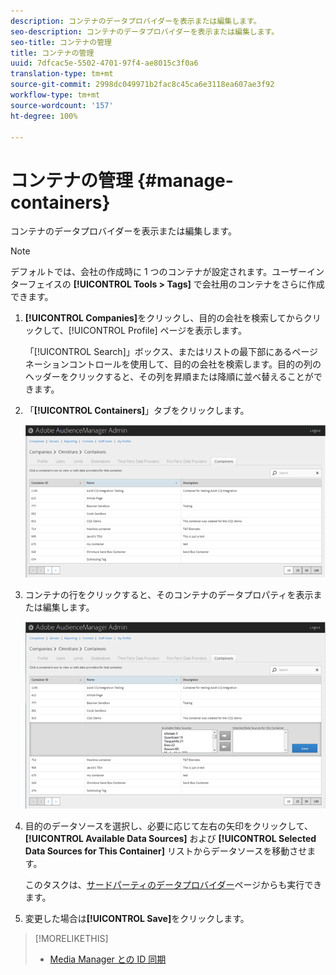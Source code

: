 ```yaml
---
description: コンテナのデータプロバイダーを表示または編集します。
seo-description: コンテナのデータプロバイダーを表示または編集します。
seo-title: コンテナの管理
title: コンテナの管理
uuid: 7dfcac5e-5502-4701-97f4-ae8015c3f0a6
translation-type: tm+mt
source-git-commit: 2998dc049971b2fac8c45ca6e3118ea607ae3f92
workflow-type: tm+mt
source-wordcount: '157'
ht-degree: 100%

---
```



# コンテナの管理 {#manage-containers}

コンテナのデータプロバイダーを表示または編集します。

<!-- t_containers.xml -->

>[!NOTE]
>
>デフォルトでは、会社の作成時に 1 つのコンテナが設定されます。ユーザーインターフェイスの **[!UICONTROL Tools > Tags]** で会社用のコンテナをさらに作成できます。

1. **[!UICONTROL Companies]**&#x200B;をクリックし、目的の会社を検索してからクリックして、[!UICONTROL Profile] ページを表示します。

   「[!UICONTROL Search]」ボックス、またはリストの最下部にあるページネーションコントロールを使用して、目的の会社を検索します。目的の列のヘッダーをクリックすると、その列を昇順または降順に並べ替えることができます。

1. 「**[!UICONTROL Containers]**」タブをクリックします。

   ![](assets/containers.png)

1. コンテナの行をクリックすると、そのコンテナのデータプロパティを表示または編集します。

   ![手順の結果](assets/containers_edit.png)

1. 目的のデータソースを選択し、必要に応じて左右の矢印をクリックして、**[!UICONTROL Available Data Sources]** および **[!UICONTROL Selected Data Sources for This Container]** リストからデータソースを移動させます。

   このタスクは、[サードパーティのデータプロバイダー](../companies/admin-third-party-providers.md#task_E942DD674D794BA6B8EFD52FD866E689)ページからも実行できます。

1. 変更した場合は&#x200B;**[!UICONTROL Save]**&#x200B;をクリックします。

>[!MORELIKETHIS]
>
>* [Media Manager との ID 同期](../companies/admin-amo-sync.md#concept_2B5537233DAA4860B3503B344F937D83)

